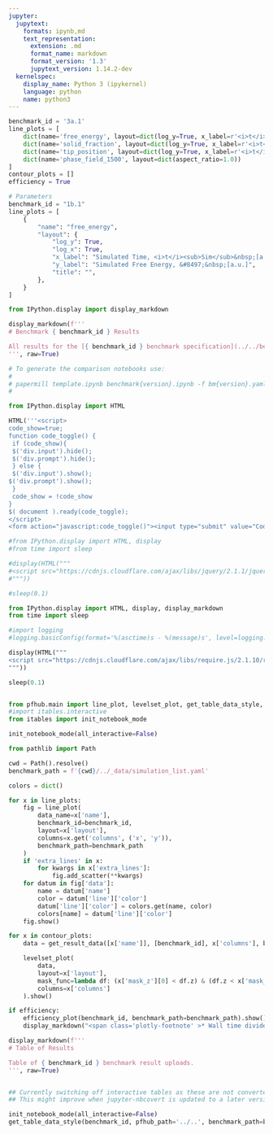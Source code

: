 ```yaml
---
jupyter:
  jupytext:
    formats: ipynb,md
    text_representation:
      extension: .md
      format_name: markdown
      format_version: '1.3'
      jupytext_version: 1.14.2-dev
  kernelspec:
    display_name: Python 3 (ipykernel)
    language: python
    name: python3
---
```


```python papermill={"duration": 0.01329, "end_time": "2023-08-04T15:22:43.789612", "exception": false, "start_time": "2023-08-04T15:22:43.776322", "status": "completed"} tags=["parameters"]
benchmark_id = '3a.1'
line_plots = [
    dict(name='free_energy', layout=dict(log_y=True, x_label=r'<i>t</i>', y_label=r'&#8497;', range_y=[1.8e6, 2.4e6], title="Free Energy v Time")),
    dict(name='solid_fraction', layout=dict(log_y=True, x_label=r'<i>t</i>')),
    dict(name='tip_position', layout=dict(log_y=True, x_label=r'<i>t</i>')),
    dict(name='phase_field_1500', layout=dict(aspect_ratio=1.0))
]
contour_plots = []
efficiency = True
```

```python papermill={"duration": 0.007305, "end_time": "2023-08-04T15:22:43.801191", "exception": false, "start_time": "2023-08-04T15:22:43.793886", "status": "completed"} tags=["injected-parameters"]
# Parameters
benchmark_id = "1b.1"
line_plots = [
    {
        "name": "free_energy",
        "layout": {
            "log_y": True,
            "log_x": True,
            "x_label": "Simulated Time, <i>t</i><sub>Sim</sub>&nbsp;[a.u.]",
            "y_label": "Simulated Free Energy, &#8497;&nbsp;[a.u.]",
            "title": "",
        },
    }
]

```

```python papermill={"duration": 0.008298, "end_time": "2023-08-04T15:22:43.813517", "exception": false, "start_time": "2023-08-04T15:22:43.805219", "status": "completed"} tags=[]
from IPython.display import display_markdown

display_markdown(f'''
# Benchmark { benchmark_id } Results

All results for the [{ benchmark_id } benchmark specification](../../benchmarks/benchmark{ benchmark_id }.ipynb/).
''', raw=True)
```

```python papermill={"duration": 0.009506, "end_time": "2023-08-04T15:22:43.827212", "exception": false, "start_time": "2023-08-04T15:22:43.817706", "status": "completed"} tags=[]
# To generate the comparison notebooks use:
#
# papermill template.ipynb benchmark{version}.ipynb -f bm{version}.yaml
#
```

```python papermill={"duration": 0.011283, "end_time": "2023-08-04T15:22:43.842708", "exception": false, "start_time": "2023-08-04T15:22:43.831425", "status": "completed"} tags=[]
from IPython.display import HTML

HTML('''<script>
code_show=true;
function code_toggle() {
 if (code_show){
 $('div.input').hide();
 $('div.prompt').hide();
 } else {
 $('div.input').show();
$('div.prompt').show();
 }
 code_show = !code_show
}
$( document ).ready(code_toggle);
</script>
<form action="javascript:code_toggle()"><input type="submit" value="Code Toggle"></form>''')
```

```python papermill={"duration": 0.684949, "end_time": "2023-08-04T15:22:44.532353", "exception": false, "start_time": "2023-08-04T15:22:43.847404", "status": "completed"} tags=[]
#from IPython.display import HTML, display
#from time import sleep

#display(HTML("""
#<script src="https://cdnjs.cloudflare.com/ajax/libs/jquery/2.1.1/jquery.min.js"></script>
#"""))

#sleep(0.1)

from IPython.display import HTML, display, display_markdown
from time import sleep

#import logging
#logging.basicConfig(format='%(asctime)s - %(message)s', level=logging.DEBUG)

display(HTML("""
<script src="https://cdnjs.cloudflare.com/ajax/libs/require.js/2.1.10/require.min.js"></script>
"""))

sleep(0.1)


from pfhub.main import line_plot, levelset_plot, get_table_data_style, plot_order_of_accuracy, get_result_data, efficiency_plot
#import itables.interactive
from itables import init_notebook_mode

init_notebook_mode(all_interactive=False)
```

```python papermill={"duration": 0.010892, "end_time": "2023-08-04T15:22:44.548476", "exception": false, "start_time": "2023-08-04T15:22:44.537584", "status": "completed"} tags=[]
from pathlib import Path

cwd = Path().resolve()
benchmark_path = f'{cwd}/../_data/simulation_list.yaml'
```

```python papermill={"duration": 8.379794, "end_time": "2023-08-04T15:22:52.930961", "exception": false, "start_time": "2023-08-04T15:22:44.551167", "status": "completed"} tags=[]
colors = dict()

for x in line_plots:
    fig = line_plot(
        data_name=x['name'],
        benchmark_id=benchmark_id,
        layout=x['layout'],
        columns=x.get('columns', ('x', 'y')),
        benchmark_path=benchmark_path
    )
    if 'extra_lines' in x:
        for kwargs in x['extra_lines']:
            fig.add_scatter(**kwargs)
    for datum in fig['data']:
        name = datum['name']
        color = datum['line']['color']
        datum['line']['color'] = colors.get(name, color)
        colors[name] = datum['line']['color']
    fig.show()
```

```python papermill={"duration": 0.120347, "end_time": "2023-08-04T15:22:53.165433", "exception": false, "start_time": "2023-08-04T15:22:53.045086", "status": "completed"} tags=[]
for x in contour_plots:
    data = get_result_data([x['name']], [benchmark_id], x['columns'], benchmark_path=benchmark_path)

    levelset_plot(
        data,
        layout=x['layout'],
        mask_func=lambda df: (x['mask_z'][0] < df.z) & (df.z < x['mask_z'][1]),
        columns=x['columns']
    ).show()
```

```python papermill={"duration": 1.898273, "end_time": "2023-08-04T15:22:55.169916", "exception": false, "start_time": "2023-08-04T15:22:53.271643", "status": "completed"} tags=[]
if efficiency:
    efficiency_plot(benchmark_id, benchmark_path=benchmark_path).show()
    display_markdown("<span class='plotly-footnote' >* Wall time divided by the total simulated time.</span>", raw=True)
```

```python papermill={"duration": 0.118028, "end_time": "2023-08-04T15:22:55.395161", "exception": false, "start_time": "2023-08-04T15:22:55.277133", "status": "completed"} tags=[]
display_markdown(f'''
# Table of Results

Table of { benchmark_id } benchmark result uploads.
''', raw=True)
```

```python papermill={"duration": 0.118286, "end_time": "2023-08-04T15:22:55.624236", "exception": false, "start_time": "2023-08-04T15:22:55.505950", "status": "completed"} tags=[]

```

```python papermill={"duration": 0.957658, "end_time": "2023-08-04T15:22:56.699047", "exception": false, "start_time": "2023-08-04T15:22:55.741389", "status": "completed"} tags=[]
## Currently switching off interactive tables as these are not converted to HTML properly.
## This might improve when jupyter-nbcovert is updated to a later version.

init_notebook_mode(all_interactive=False)
get_table_data_style(benchmark_id, pfhub_path='../..', benchmark_path=benchmark_path)
```

```python papermill={"duration": 0.110981, "end_time": "2023-08-04T15:22:56.915571", "exception": false, "start_time": "2023-08-04T15:22:56.804590", "status": "completed"} tags=[]

```
